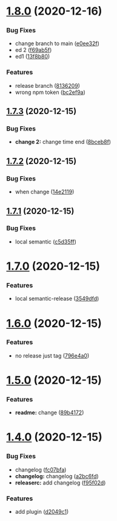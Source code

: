 # [1.8.0](https://github.com/6clc/semantic_release/compare/v1.7.3...v1.8.0) (2020-12-16)


### Bug Fixes

* change branch to main ([e0ee32f](https://github.com/6clc/semantic_release/commit/e0ee32f8055e6bfcca5667d29a8c76a520be6530))
* ed 2 ([f69ab5f](https://github.com/6clc/semantic_release/commit/f69ab5f72c1609fc9c82196620aae26f310f7b92))
* ed1 ([13f8b80](https://github.com/6clc/semantic_release/commit/13f8b8010527651e970170a49f8230dfee6a1a16))


### Features

* release branch ([8136209](https://github.com/6clc/semantic_release/commit/813620966f7e1ae77d77ef056944b87e756eadec))
* wrong npm token ([bc2ef9a](https://github.com/6clc/semantic_release/commit/bc2ef9a6449c4bfbf0f0cb7748da5f919761ba64))

## [1.7.3](https://github.com/6clc/semantic_release/compare/v1.7.2...v1.7.3) (2020-12-15)


### Bug Fixes

* **change 2:** change time end ([8bceb8f](https://github.com/6clc/semantic_release/commit/8bceb8f6498283a817205930a22e4132097192d2))

## [1.7.2](https://github.com/6clc/semantic_release/compare/v1.7.1...v1.7.2) (2020-12-15)


### Bug Fixes

* when change ([14e2119](https://github.com/6clc/semantic_release/commit/14e2119316fff6494ccc55a3db92d7e2404553c2))

## [1.7.1](https://github.com/6clc/semantic_release/compare/v1.7.0...v1.7.1) (2020-12-15)


### Bug Fixes

* local semantic ([c5d35ff](https://github.com/6clc/semantic_release/commit/c5d35ff41ea262903d7fe4d74de3e6795ac9d0a4))

# [1.7.0](https://github.com/6clc/semantic_release/compare/v1.6.0...v1.7.0) (2020-12-15)


### Features

* local semantic-release ([3549dfd](https://github.com/6clc/semantic_release/commit/3549dfd7457a702012901dda1cc251f5a3947e33))

# [1.6.0](https://github.com/6clc/semantic_release/compare/v1.5.0...v1.6.0) (2020-12-15)


### Features

* no release just tag ([796e4a0](https://github.com/6clc/semantic_release/commit/796e4a0132e4901dc2141b8f942618fee9f5b3c4))

# [1.5.0](https://github.com/6clc/semantic_release/compare/v1.4.0...v1.5.0) (2020-12-15)


### Features

* **readme:** change ([89b4172](https://github.com/6clc/semantic_release/commit/89b41724c039d2e0f9dfdb05baa642767b81a60c))

# [1.4.0](https://github.com/6clc/semantic_release/compare/v1.3.1...v1.4.0) (2020-12-15)


### Bug Fixes

* changelog ([fc07bfa](https://github.com/6clc/semantic_release/commit/fc07bfa806176cd1b2456e3bee9d12460298ff15))
* **changelog:** changelog ([a2bc6fd](https://github.com/6clc/semantic_release/commit/a2bc6fd477bfbc0c2fcb2ffce1e707ae15428124))
* **releaserc:** add changelog ([f95f02d](https://github.com/6clc/semantic_release/commit/f95f02dea1d1df857f689ce2ed2354dcfc4fba1e))


### Features

* add plugin ([d2049c1](https://github.com/6clc/semantic_release/commit/d2049c11e9695001d254dce0f5cbaf7ef6da4004))

